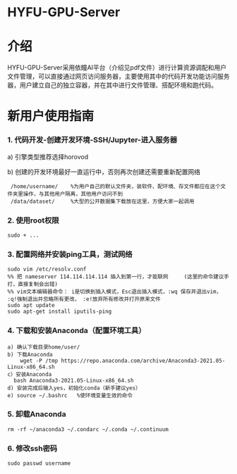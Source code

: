 # HYFU-GPU-Server

介绍
====
HYFU-GPU-Server采用依瞳AI平台（介绍见pdf文件）进行计算资源调配和用户文件管理，可以直接通过网页访问服务器，主要使用其中的代码开发功能访问服务器，用户建立自己的独立容器，并在其中进行文件管理、搭配环境和跑代码。


新用户使用指南
==============

### 1. 代码开发-创建开发环境-SSH/Jupyter-进入服务器
  a) 引擎类型推荐选择horovod
  
  b) 创建的开发环境最好一直运行中，否则再次创建还需要重新配置网络
  
     /home/username/    %为用户自己的默认文件夹，装软件、配环境、存文件都应在这个文件夹里操作，与其他用户隔离，其他用户访问不到
     /data/dataset/     %大型的公开数据集下载放在这里，方便大家一起调用
   
### 2. 使用root权限
    sudo + ...
   
### 3. 配置网络并安装ping工具，测试网络
    sudo vim /etc/resolv.conf
    %% 把 nameserver 114.114.114.114 插入到第一行，才能联网     (这里的命令建议手打，直接复制会出错)
    %% vim文本编辑器命令： i是切换到插入模式，Esc退出插入模式，:wq 保存并退出vim， :q!强制退出并忽略所有更改， :e!放弃所有修改并打开原来文件
    sudo apt update
    sudo apt-get install iputils-ping
    
### 4. 下载和安装Anaconda（配置环境工具）
    a) 确认下载目录home/user/
    b) 下载Anaconda
	    wget -P /tmp https://repo.anaconda.com/archive/Anaconda3-2021.05-Linux-x86_64.sh  
    c）安装Anaconda
  	  bash Anaconda3-2021.05-Linux-x86_64.sh
    d) 安装完成后输入yes，初始化conda（新手建议yes）
    e) source ~/.bashrc   %使环境变量生效的命令

### 5. 卸载Anaconda
    rm -rf ~/anaconda3 ~/.condarc ~/.conda ~/.continuum
    
### 6. 修改ssh密码
    sudo passwd username
